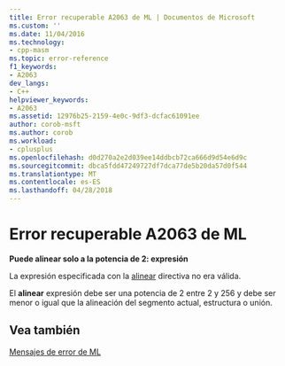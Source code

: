 ```yaml
---
title: Error recuperable A2063 de ML | Documentos de Microsoft
ms.custom: ''
ms.date: 11/04/2016
ms.technology:
- cpp-masm
ms.topic: error-reference
f1_keywords:
- A2063
dev_langs:
- C++
helpviewer_keywords:
- A2063
ms.assetid: 12976b25-2159-4e0c-9df3-dcfac61091ee
author: corob-msft
ms.author: corob
ms.workload:
- cplusplus
ms.openlocfilehash: d0d270a2e2d039ee14ddbcb72ca666d9d54e6d9c
ms.sourcegitcommit: dbca5fdd47249727df7dca77de5b20da57d0f544
ms.translationtype: MT
ms.contentlocale: es-ES
ms.lasthandoff: 04/28/2018
---
```

# <a name="ml-nonfatal-error-a2063"></a>Error recuperable A2063 de ML
**Puede alinear solo a la potencia de 2: expresión**  
  
 La expresión especificada con la [alinear](../../assembler/masm/align-masm.md) directiva no era válida.  
  
 El **alinear** expresión debe ser una potencia de 2 entre 2 y 256 y debe ser menor o igual que la alineación del segmento actual, estructura o unión.  
  
## <a name="see-also"></a>Vea también  
 [Mensajes de error de ML](../../assembler/masm/ml-error-messages.md)